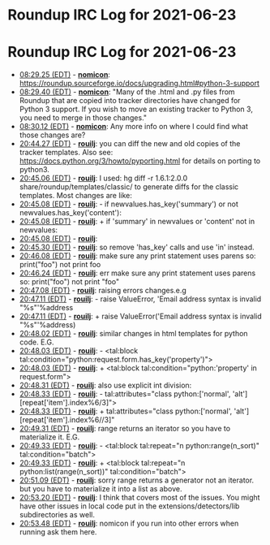 # Roundup IRC Log for 2021-06-23 #
# Roundup IRC Log for 2021-06-23
* <a href="#08:29.25" id="08:29.25">08:29.25 (EDT)</a> - __[nomicon](https://github.com/nomicon)__: <https://roundup.sourceforge.io/docs/upgrading.html#python-3-support>
* <a href="#08:29.40" id="08:29.40">08:29.40 (EDT)</a> - __[nomicon](https://github.com/nomicon)__: "Many of the .html and .py files from Roundup that are copied into tracker directories have changed for Python 3 support. If you wish to move an existing tracker to Python 3, you need to merge in those changes."
* <a href="#08:30.12" id="08:30.12">08:30.12 (EDT)</a> - __[nomicon](https://github.com/nomicon)__: Any more info on where I could find what those changes are?
* <a href="#20:44.27" id="20:44.27">20:44.27 (EDT)</a> - __[rouilj](https://github.com/rouilj)__: you can diff the new and old copies of the tracker templates.  Also see: <https://docs.python.org/3/howto/pyporting.html> for details on porting to python3.
* <a href="#20:45.06" id="20:45.06">20:45.06 (EDT)</a> - __[rouilj](https://github.com/rouilj)__: I used:  hg diff -r 1.6.1:2.0.0 share/roundup/templates/classic/ to generate diffs for the classic templates. Most changes are like:
* <a href="#20:45.08" id="20:45.08">20:45.08 (EDT)</a> - __[rouilj](https://github.com/rouilj)__: -    if newvalues.has_key('summary') or not newvalues.has_key('content'):
* <a href="#20:45.08" id="20:45.08">20:45.08 (EDT)</a> - __[rouilj](https://github.com/rouilj)__: +    if 'summary' in newvalues or 'content' not in newvalues:
* <a href="#20:45.08" id="20:45.08">20:45.08 (EDT)</a> - __[rouilj](https://github.com/rouilj)__: 
* <a href="#20:45.30" id="20:45.30">20:45.30 (EDT)</a> - __[rouilj](https://github.com/rouilj)__: so remove 'has_key' calls and use 'in' instead.
* <a href="#20:46.08" id="20:46.08">20:46.08 (EDT)</a> - __[rouilj](https://github.com/rouilj)__: make sure any print statement uses parens so:  print("foo") not print foo
* <a href="#20:46.24" id="20:46.24">20:46.24 (EDT)</a> - __[rouilj](https://github.com/rouilj)__: err make sure any print statement uses parens so:  print("foo") not print "foo"
* <a href="#20:47.08" id="20:47.08">20:47.08 (EDT)</a> - __[rouilj](https://github.com/rouilj)__: raising errors changes.e.g
* <a href="#20:47.11" id="20:47.11">20:47.11 (EDT)</a> - __[rouilj](https://github.com/rouilj)__: -            raise ValueError, 'Email address syntax is invalid "%s"'%address
* <a href="#20:47.11" id="20:47.11">20:47.11 (EDT)</a> - __[rouilj](https://github.com/rouilj)__: +            raise ValueError('Email address syntax is invalid "%s"'%address)
* <a href="#20:48.02" id="20:48.02">20:48.02 (EDT)</a> - __[rouilj](https://github.com/rouilj)__: similar changes in html templates for python code. E.G.
* <a href="#20:48.03" id="20:48.03">20:48.03 (EDT)</a> - __[rouilj](https://github.com/rouilj)__: -      <tal:block tal:condition="python:request.form.has_key('property')">
* <a href="#20:48.03" id="20:48.03">20:48.03 (EDT)</a> - __[rouilj](https://github.com/rouilj)__: +      <tal:block tal:condition="python:'property' in request.form">
* <a href="#20:48.31" id="20:48.31">20:48.31 (EDT)</a> - __[rouilj](https://github.com/rouilj)__: also use explicit int division:
* <a href="#20:48.33" id="20:48.33">20:48.33 (EDT)</a> - __[rouilj](https://github.com/rouilj)__: -     tal:attributes="class python:['normal', 'alt'][repeat['item'].index%6/3]">
* <a href="#20:48.33" id="20:48.33">20:48.33 (EDT)</a> - __[rouilj](https://github.com/rouilj)__: +     tal:attributes="class python:['normal', 'alt'][repeat['item'].index%6//3]"
* <a href="#20:49.31" id="20:49.31">20:49.31 (EDT)</a> - __[rouilj](https://github.com/rouilj)__: range returns an iterator so you have to materialize it. E.G.
* <a href="#20:49.33" id="20:49.33">20:49.33 (EDT)</a> - __[rouilj](https://github.com/rouilj)__: -  <tal:block tal:repeat="n python:range(n_sort)" tal:condition="batch">
* <a href="#20:49.33" id="20:49.33">20:49.33 (EDT)</a> - __[rouilj](https://github.com/rouilj)__: +  <tal:block tal:repeat="n python:list(range(n_sort))" tal:condition="batch">
* <a href="#20:51.09" id="20:51.09">20:51.09 (EDT)</a> - __[rouilj](https://github.com/rouilj)__: sorry range returns a generator not an iterator. but you have to materialize it into a list as above.
* <a href="#20:53.20" id="20:53.20">20:53.20 (EDT)</a> - __[rouilj](https://github.com/rouilj)__: I think that covers most of the issues. You might have other issues in local code put in the extensions/detectors/lib subdirectories as well.
* <a href="#20:53.48" id="20:53.48">20:53.48 (EDT)</a> - __[rouilj](https://github.com/rouilj)__: nomicon if you run into other errors when running ask them here.
